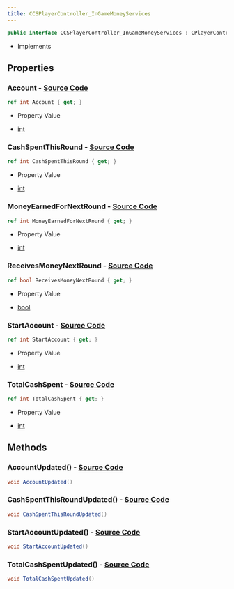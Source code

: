 ```yaml
---
title: CCSPlayerController_InGameMoneyServices
---
```


```csharp
public interface CCSPlayerController_InGameMoneyServices : CPlayerControllerComponent, ISchemaClass<CPlayerControllerComponent>, ISchemaClass<CCSPlayerController_InGameMoneyServices>, ISchemaField, ISchemaClass, INativeHandle
```

- Implements

## Properties

### **Account** - [Source Code](https://github.com/swiftly-solution/swiftlys2/blob/main/managed/src/SwiftlyS2.Generated/Schemas/Interfaces/CCSPlayerController_InGameMoneyServices.cs#L20)

```csharp
ref int Account { get; }
```

- Property Value

- [int](https://learn.microsoft.com/dotnet/api/system.int32)

### **CashSpentThisRound** - [Source Code](https://github.com/swiftly-solution/swiftlys2/blob/main/managed/src/SwiftlyS2.Generated/Schemas/Interfaces/CCSPlayerController_InGameMoneyServices.cs#L26)

```csharp
ref int CashSpentThisRound { get; }
```

- Property Value

- [int](https://learn.microsoft.com/dotnet/api/system.int32)

### **MoneyEarnedForNextRound** - [Source Code](https://github.com/swiftly-solution/swiftlys2/blob/main/managed/src/SwiftlyS2.Generated/Schemas/Interfaces/CCSPlayerController_InGameMoneyServices.cs#L18)

```csharp
ref int MoneyEarnedForNextRound { get; }
```

- Property Value

- [int](https://learn.microsoft.com/dotnet/api/system.int32)

### **ReceivesMoneyNextRound** - [Source Code](https://github.com/swiftly-solution/swiftlys2/blob/main/managed/src/SwiftlyS2.Generated/Schemas/Interfaces/CCSPlayerController_InGameMoneyServices.cs#L16)

```csharp
ref bool ReceivesMoneyNextRound { get; }
```

- Property Value

- [bool](https://learn.microsoft.com/dotnet/api/system.boolean)

### **StartAccount** - [Source Code](https://github.com/swiftly-solution/swiftlys2/blob/main/managed/src/SwiftlyS2.Generated/Schemas/Interfaces/CCSPlayerController_InGameMoneyServices.cs#L22)

```csharp
ref int StartAccount { get; }
```

- Property Value

- [int](https://learn.microsoft.com/dotnet/api/system.int32)

### **TotalCashSpent** - [Source Code](https://github.com/swiftly-solution/swiftlys2/blob/main/managed/src/SwiftlyS2.Generated/Schemas/Interfaces/CCSPlayerController_InGameMoneyServices.cs#L24)

```csharp
ref int TotalCashSpent { get; }
```

- Property Value

- [int](https://learn.microsoft.com/dotnet/api/system.int32)

## Methods

### **AccountUpdated()** - [Source Code](https://github.com/swiftly-solution/swiftlys2/blob/main/managed/src/SwiftlyS2.Generated/Schemas/Interfaces/CCSPlayerController_InGameMoneyServices.cs#L28)

```csharp
void AccountUpdated()
```

### **CashSpentThisRoundUpdated()** - [Source Code](https://github.com/swiftly-solution/swiftlys2/blob/main/managed/src/SwiftlyS2.Generated/Schemas/Interfaces/CCSPlayerController_InGameMoneyServices.cs#L31)

```csharp
void CashSpentThisRoundUpdated()
```

### **StartAccountUpdated()** - [Source Code](https://github.com/swiftly-solution/swiftlys2/blob/main/managed/src/SwiftlyS2.Generated/Schemas/Interfaces/CCSPlayerController_InGameMoneyServices.cs#L29)

```csharp
void StartAccountUpdated()
```

### **TotalCashSpentUpdated()** - [Source Code](https://github.com/swiftly-solution/swiftlys2/blob/main/managed/src/SwiftlyS2.Generated/Schemas/Interfaces/CCSPlayerController_InGameMoneyServices.cs#L30)

```csharp
void TotalCashSpentUpdated()
```

